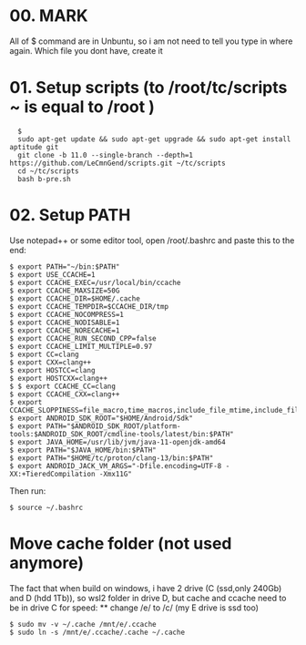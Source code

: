 # 00. MARK

All of $ command are in Unbuntu, so i am not need to tell you type in where again.
Which file you dont have, create it

# 01. Setup scripts (to /root/tc/scripts ~ is equal to /root )
     
      $ 
      sudo apt-get update && sudo apt-get upgrade && sudo apt-get install aptitude git
      git clone -b 11.0 --single-branch --depth=1 https://github.com/LeCmnGend/scripts.git ~/tc/scripts
      cd ~/tc/scripts
      bash b-pre.sh
 
# 02. Setup PATH

Use notepad++ or some editor tool, open /root/.bashrc and paste this to the end:

	$ export PATH="~/bin:$PATH"
	$ export USE_CCACHE=1
	$ export CCACHE_EXEC=/usr/local/bin/ccache
	$ export CCACHE_MAXSIZE=50G
	$ export CCACHE_DIR=$HOME/.cache
	$ export CCACHE_TEMPDIR=$CCACHE_DIR/tmp
	$ export CCACHE_NOCOMPRESS=1
	$ export CCACHE_NODISABLE=1
	$ export CCACHE_NORECACHE=1
	$ export CCACHE_RUN_SECOND_CPP=false
	$ export CCACHE_LIMIT_MULTIPLE=0.97
	$ export CC=clang
	$ export CXX=clang++
	$ export HOSTCC=clang
	$ export HOSTCXX=clang++
	$ $ export CCACHE_CC=clang
	$ export CCACHE_CXX=clang++
	$ export CCACHE_SLOPPINESS=file_macro,time_macros,include_file_mtime,include_file_ctime,file_stat_matches
	$ export ANDROID_SDK_ROOT="$HOME/Android/Sdk"
	$ export PATH="$ANDROID_SDK_ROOT/platform-tools:$ANDROID_SDK_ROOT/cmdline-tools/latest/bin:$PATH"
	$ export JAVA_HOME=/usr/lib/jvm/java-11-openjdk-amd64
	$ export PATH="$JAVA_HOME/bin:$PATH"
	$ export PATH="$HOME/tc/proton/clang-13/bin:$PATH"
	$ export ANDROID_JACK_VM_ARGS="-Dfile.encoding=UTF-8 -XX:+TieredCompilation -Xmx11G"
	
Then run:

	$ source ~/.bashrc
      
# Move cache folder (not used anymore)

The fact that when build on windows, i have 2 drive (C (ssd,only 240Gb) and D (hdd 1Tb)), 
so wsl2 folder in drive D, but cache and ccache need to be in drive C for speed:
** change /e/ to /c/ (my E drive is ssd too)
     
	$ sudo mv -v ~/.cache /mnt/e/.ccache
	$ sudo ln -s /mnt/e/.ccache/.cache ~/.cache  


      
  
